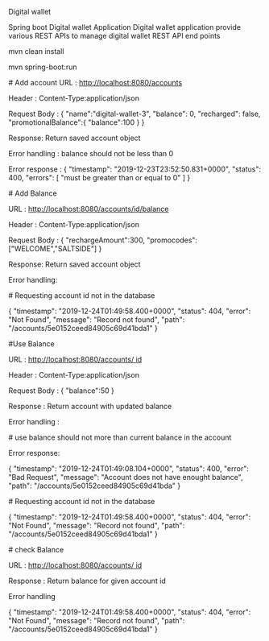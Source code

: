 <p>Digital wallet</p>
<p>Spring boot Digital wallet Application Digital wallet application provide various REST APIs to manage digital wallet REST API end points</p>
<p>mvn clean install</p>
<p>mvn spring-boot:run</p>
<p># Add account URL : <a href="http://localhost:8080/accounts ">http://localhost:8080/accounts </a></p>
<p>Header : Content-Type:application/json</p>
<p>Request Body : { "name":"digital-wallet-3", "balance": 0, "recharged": false, "promotionalBalance":{ "balance":100 } }</p>
<p>Response: Return saved account object</p>
<p>Error handling : balance should not be less than 0</p>
<p>Error response : { "timestamp": "2019-12-23T23:52:50.831+0000", "status": 400, "errors": [ "must be greater than or equal to 0" ] }</p>
<p># Add Balance</p>
<p>URL : <a href="http://localhost:8080/accounts/id/balance ">http://localhost:8080/accounts/id/balance </a></p>
<p>Header : Content-Type:application/json</p>
<p>Request Body : { "rechargeAmount":300, "promocodes":["WELCOME","SALTSIDE"] }</p>
<p>Response: Return saved account object</p>
<p>Error handling:</p>
<p># Requesting account id not in the database</p>
<p>{ "timestamp": "2019-12-24T01:49:58.400+0000", "status": 404, "error": "Not Found", "message": "Record not found", "path": "/accounts/5e0152ceed84905c69d41bda1" }</p>
<p>#Use Balance</p>
<p>URL : <a href="http://localhost:8080/accounts/id">http://localhost:8080/accounts/ id</a></p>
<p>Header : Content-Type:application/json</p>
<p>Request Body : { "balance":50 }</p>
<p>Response : Return account with updated balance</p>
<p>Error handling :</p>
<p># use balance should not more than current balance in the account</p>
<p>Error response:</p>
<p>{ "timestamp": "2019-12-24T01:49:08.104+0000", "status": 400, "error": "Bad Request", "message": "Account does not have enought balance", "path": "/accounts/5e0152ceed84905c69d41bda" }</p>
<p># Requesting account id not in the database</p>
<p>{ "timestamp": "2019-12-24T01:49:58.400+0000", "status": 404, "error": "Not Found", "message": "Record not found", "path": "/accounts/5e0152ceed84905c69d41bda1" }</p>
<p># check Balance</p>
<p>URL : <a href="http://localhost:8080/accounts/ id">http://localhost:8080/accounts/ id</a></p>
<p>Response : Return balance for given account id</p>
<p>Error handling</p>
<p>{ "timestamp": "2019-12-24T01:49:58.400+0000", "status": 404, "error": "Not Found", "message": "Record not found", "path": "/accounts/5e0152ceed84905c69d41bda1" }</p>
<p>&nbsp;</p>
